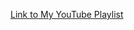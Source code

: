 [Link to My YouTube Playlist](https://www.youtube.com/playlist?list=PLb9jiU_he1DwmnN-nRTjpezJd99MKnXsK)
